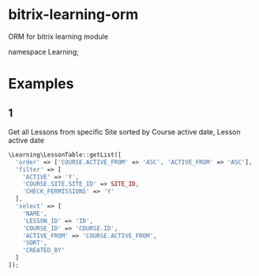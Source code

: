 # bitrix-learning-orm
ORM for bitrix learning module

namespace Learning;

# Examples

## 1
Get all Lessons from specific Site sorted by Course active date, Lesson active date
```php
\Learning\LessonTable::getList([
  'order' => ['COURSE.ACTIVE_FROM' => 'ASC', 'ACTIVE_FROM' => 'ASC'],
  'filter' => [
    'ACTIVE' => 'Y',
    'COURSE.SITE.SITE_ID' => SITE_ID,
    'CHECK_PERMISSIONS' => 'Y'
  ],
  'select' => [
    'NAME',
    'LESSON_ID' => 'ID',
    'COURSE_ID' => 'COURSE.ID',
    'ACTIVE_FROM' => 'COURSE.ACTIVE_FROM',
    'SORT',
    'CREATED_BY'
  ]
]);
```
